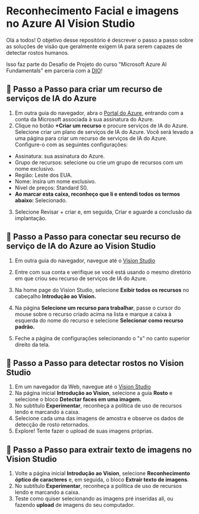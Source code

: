 # Reconhecimento Facial e imagens no Azure AI Vision Studio

Olá a todos! O objetivo desse repositório é descrever o passo a passo sobre as soluções de visão que geralmente exigem IA para serem capazes de detectar rostos humanos.

Isso faz parte do Desafio de Projeto do curso "Microsoft Azure AI Fundamentals" em parceria com a [DIO](https://dio.me)!

## 👣 Passo a Passo para criar um recurso de serviços de IA do Azure
1. Em outra guia do navegador, abra o [Portal do Azure](https://portal.azure.com), entrando com a conta da Microsoft associada à sua assinatura do Azure.
2. Clique no botão **+Criar um recurso** e procure serviços de IA do Azure. Selecione criar um plano de serviços de IA do Azure. Você será levado a uma página para criar um recurso de serviços de IA do Azure. Configure-o com as seguintes configurações:
- Assinatura: sua assinatura do Azure.
- Grupo de recursos: selecione ou crie um grupo de recursos com um nome exclusivo.
- Região: Leste dos EUA.
- Nome: insira um nome exclusivo.
- Nível de preços: Standard S0.
- **Ao marcar esta caixa, reconheço que li e entendi todos os termos abaixo:** Selecionado.
3. Selecione Revisar + criar e, em seguida, Criar e aguarde a conclusão da implantação.

## 👣 Passo a Passo para conectar seu recurso de serviço de IA do Azure ao Vision Studio
1. Em outra guia do navegador, navegue até o [Vision Studio](https://portal.vision.cognitive.azure.com)
2. Entre com sua conta e verifique se você está usando o mesmo diretório em que criou seu recurso de serviços de IA do Azure.
3. Na home page do Vision Studio, selecione **Exibir todos os recursos** no cabeçalho **Introdução ao Vision.**

4. Na página **Selecione um recurso para trabalhar**, passe o cursor do mouse sobre o recurso criado acima na lista e marque a caixa à esquerda do nome do recurso e selecione **Selecionar como recurso padrão.**
5. Feche a página de configurações selecionando o "x" no canto superior direito da tela.

## 👣 Passo a Passo para detectar rostos no Vision Studio
1. Em um navegador da Web, navegue até o [Vision Studio](https://portal.vision.cognitive.azure.com)
2. Na página inicial **Introdução ao Vision**, selecione a guia **Rosto** e selecione o bloco **Detectar faces em uma imagem.**
3. No subtítulo **Experimentar**, reconheça a política de uso de recursos lendo e marcando a caixa.
4. Selecione cada uma das imagens de amostra e observe os dados de detecção de rosto retornados.
5. Explore! Tente fazer o upload de suas imagens próprias.

## 👣 Passo a Passo para extrair texto de imagens no Vision Studio

1. Volte a página inicial **Introdução ao Vision**, selecione **Reconhecimento óptico de caracteres** e, em seguida, o bloco **Extrair texto de imagens**.
2. No subtítulo **Experimentar**, reconheça a política de uso de recursos lendo e marcando a caixa.
3. Teste como quiser selecionando as imagens pré inseridas ali, ou fazendo **upload** de imagens do seu computador.